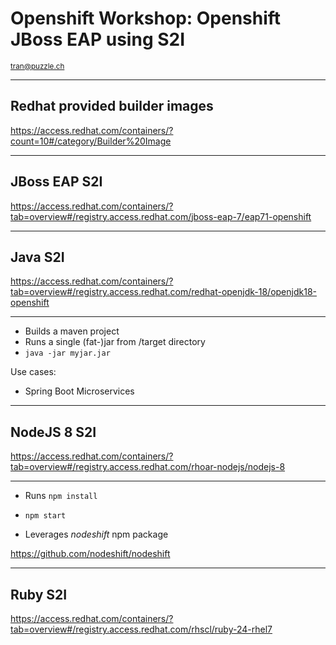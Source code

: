 # Openshift Workshop: Openshift JBoss EAP using S2I

<small>tran@puzzle.ch</small>

<!-- .slide: class="master01" -->

---

## Redhat provided builder images

https://access.redhat.com/containers/?count=10#/category/Builder%20Image

---

## JBoss EAP S2I

https://access.redhat.com/containers/?tab=overview#/registry.access.redhat.com/jboss-eap-7/eap71-openshift

---

## Java S2I

https://access.redhat.com/containers/?tab=overview#/registry.access.redhat.com/redhat-openjdk-18/openjdk18-openshift

----

* Builds a maven project
* Runs a single (fat-)jar from /target directory
* `java -jar myjar.jar`

Use cases:

* Spring Boot Microservices

---

## NodeJS 8 S2I

https://access.redhat.com/containers/?tab=overview#/registry.access.redhat.com/rhoar-nodejs/nodejs-8

----

* Runs `npm install`
* `npm start`

* Leverages *nodeshift* npm package

https://github.com/nodeshift/nodeshift

---

## Ruby S2I

https://access.redhat.com/containers/?tab=overview#/registry.access.redhat.com/rhscl/ruby-24-rhel7
